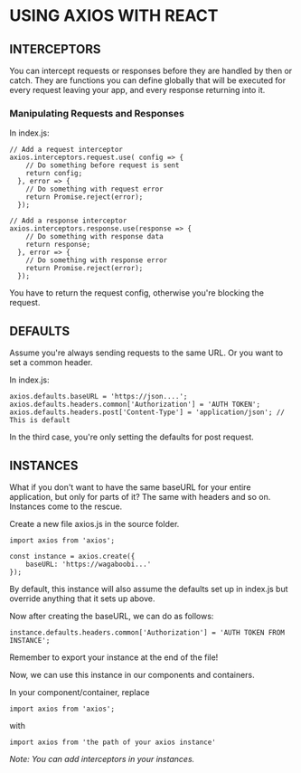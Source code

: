 

# USING AXIOS WITH REACT




## INTERCEPTORS

You can intercept requests or responses before they are handled by then or catch. They are functions you can define globally 
that will be executed for every request leaving your app, and every response returning into it.


### Manipulating Requests and Responses

In index.js:

```
// Add a request interceptor
axios.interceptors.request.use( config => {
    // Do something before request is sent
    return config;
  }, error => {
    // Do something with request error
    return Promise.reject(error);
  });

// Add a response interceptor
axios.interceptors.response.use(response => {
    // Do something with response data
    return response;
  }, error => {
    // Do something with response error
    return Promise.reject(error);
  });
```

You have to return the request config, otherwise you're blocking the request.

## DEFAULTS

Assume you're always sending requests to the same URL. Or you want to set a common header.

In index.js:

```
axios.defaults.baseURL = 'https://json....';
axios.defaults.headers.common['Authorization'] = 'AUTH TOKEN';
axios.defaults.headers.post['Content-Type'] = 'application/json'; // This is default
```

In the third case, you're only setting the defaults for post request.

## INSTANCES

What if you don't want to have the same baseURL for your entire application, but only for parts of it? The same with headers and so on. Instances come to the rescue.

Create a new file axios.js in the source folder.

```
import axios from 'axios';

const instance = axios.create({
    baseURL: 'https://wagaboobi...'
});
```

By default, this instance will also assume the defaults set up in index.js but override anything that it sets up above. 

Now after creating the baseURL, we can do as follows:

```
instance.defaults.headers.common['Authorization'] = 'AUTH TOKEN FROM INSTANCE';
```

Remember to export your instance at the end of the file!

Now, we can use this instance in our components and containers.

In your component/container, replace

```import axios from 'axios';```

with

```import axios from 'the path of your axios instance'```

*Note: You can add interceptors in your instances.*




